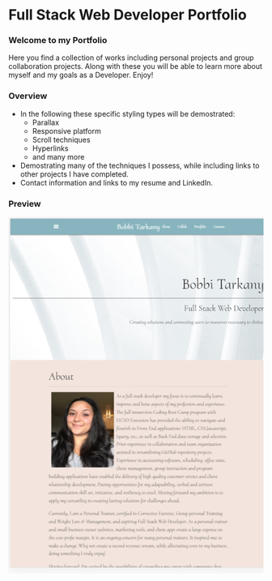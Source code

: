 # Full Stack Web Developer Portfolio

### Welcome to my Portfolio

Here you find a collection of works including personal projects and group collaboration projects. Along with these you will be able to learn more about myself and my goals as a Developer. Enjoy!

### Overview

* In the following these specific styling types will be demostrated:
    * Parallax
    * Responsive platform 
    * Scroll techniques
    * Hyperlinks
    * and many more
* Demostrating many of the techniques I possess, while including links to other projects I have completed.
* Contact information and links to my resume and LinkedIn.

### Preview

![Full Stack Developer Portfolio]( https://github.com/bltarkany/FSDPortfolio/blob/master/assets/images/portfolio.png)
